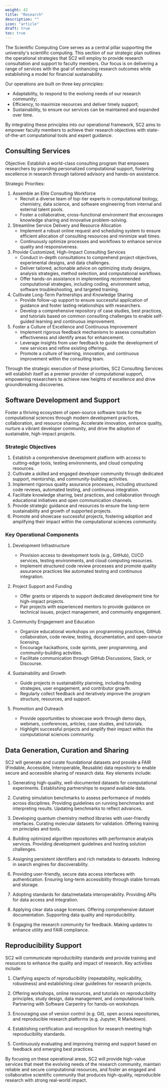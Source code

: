 ```yaml
---
weight: 42
title: "Research"
description: ""
icon: "article"
draft: true
toc: true
---
```


The Scientific Computing Core serves as a central pillar supporting the university's scientific computing.
This section of our strategic plan outlines the operational strategies that SC2 will employ to provide research consultation and support to faculty members.
Our focus is on delivering a range of services with the goal of enhancing research outcomes while establishing a model for financial sustainability.  

Our operations are built on three key principles:

- Adaptability, to respond to the evolving needs of our research community;
- Efficiency, to maximize resources and deliver timely support;
- Sustainability, to ensure our services can be maintained and expanded over time.

By integrating these principles into our operational framework, SC2 aims to empower faculty members to achieve their research objectives with state-of-the-art computational tools and expert guidance.

## Consulting Services

Objective: Establish a world-class consulting program that empowers researchers by providing personalized computational support, fostering excellence in research through tailored advisory and hands-on assistance.

Strategic Priorities:

1. Assemble an Elite Consulting Workforce
   - Recruit a diverse team of top-tier experts in computational biology, chemistry, data science, and software engineering from internal and external talent pools.
   - Foster a collaborative, cross-functional environment that encourages knowledge sharing and innovative problem-solving.
2. Streamline Service Delivery and Resource Allocation
   - Implement a robust online request and scheduling system to ensure efficient allocation of consulting resources and minimize wait times.
   - Continuously optimize processes and workflows to enhance service quality and responsiveness.
3. Provide Customized, High-Impact Consulting Services
   - Conduct in-depth consultations to comprehend project objectives, experimental designs, and data challenges.
   - Deliver tailored, actionable advice on optimizing study designs, analysis strategies, method selection, and computational workflows.
   - Offer hands-on assistance in implementing recommended computational strategies, including coding, environment setup, software troubleshooting, and targeted training.
4. Cultivate Long-Term Partnerships and Knowledge Sharing
   - Provide follow-up support to ensure successful application of guidance and foster lasting relationships with researchers.
   - Develop a comprehensive repository of case studies, best practices, and tutorials based on common consulting challenges to enable self-guided learning and continuous improvement.
5. Foster a Culture of Excellence and Continuous Improvement
   - Implement rigorous feedback mechanisms to assess consultation effectiveness and identify areas for enhancement.
   - Leverage insights from user feedback to guide the development of new services and refine existing offerings.
   - Promote a culture of learning, innovation, and continuous improvement within the consulting team.

Through the strategic execution of these priorities, SC2 Consulting Services will establish itself as a premier provider of computational support, empowering researchers to achieve new heights of excellence and drive groundbreaking discoveries.

## Software Development and Support

Foster a thriving ecosystem of open-source software tools for the computational sciences through modern development practices, collaboration, and resource sharing. Accelerate innovation, enhance quality, nurture a vibrant developer community, and drive the adoption of sustainable, high-impact projects.

### Strategic Objectives

1. Establish a comprehensive development platform with access to cutting-edge tools, testing environments, and cloud computing resources.
2. Cultivate a skilled and engaged developer community through dedicated support, mentorship, and community-building activities.
3. Implement rigorous quality assurance processes, including structured code reviews, automated testing, and continuous integration.
4. Facilitate knowledge sharing, best practices, and collaboration through educational initiatives and open communication channels.
5. Provide strategic guidance and resources to ensure the long-term sustainability and growth of supported projects.
6. Promote and showcase successful projects, fostering adoption and amplifying their impact within the computational sciences community.

### Key Operational Components

1. Development Infrastructure
   - Provision access to development tools (e.g., GitHub), CI/CD services, testing environments, and cloud computing resources.
   - Implement structured code review processes and promote quality assurance practices like automated testing and continuous integration.
2. Project Support and Funding
   - Offer grants or stipends to support dedicated development time for high-impact projects.
   - Pair projects with experienced mentors to provide guidance on technical issues, project management, and community engagement.

3. Community Engagement and Education
   - Organize educational workshops on programming practices, GitHub collaboration, code review, testing, documentation, and open-source licensing.
   - Encourage hackathons, code sprints, peer programming, and community-building activities.
   - Facilitate communication through GitHub Discussions, Slack, or Discourse.
4. Sustainability and Growth
   - Guide projects in sustainability planning, including funding strategies, user engagement, and contributor growth.
   - Regularly collect feedback and iteratively improve the program structure, resources, and support.
5. Promotion and Outreach
   - Provide opportunities to showcase work through demo days, webinars, conferences, articles, case studies, and tutorials.
   - Highlight successful projects and amplify their impact within the computational sciences community.

## Data Generation, Curation and Sharing

SC2 will generate and curate foundational datasets and provide a FAIR (Findable, Accessible, Interoperable, Reusable) data repository to enable secure and accessible sharing of research data. Key elements include:

1. Generating high-quality, well-documented datasets for computational experiments. Establishing partnerships to expand available data.

2. Curating simulation benchmarks to assess performance of models across disciplines. Providing guidelines on running benchmarks and interpreting results. Updating benchmarks to reflect advances.

3. Developing quantum chemistry method libraries with user-friendly interfaces. Curating molecular datasets for validation. Offering training on principles and tools.

4. Building optimized algorithm repositories with performance analysis services. Providing development guidelines and hosting solution challenges.

5. Assigning persistent identifiers and rich metadata to datasets. Indexing in search engines for discoverability. 

6. Providing user-friendly, secure data access interfaces with authentication. Ensuring long-term accessibility through stable formats and storage.

7. Adopting standards for data/metadata interoperability. Providing APIs for data access and integration.

8. Applying clear data usage licenses. Offering comprehensive dataset documentation. Supporting data quality and reproducibility.

9. Engaging the research community for feedback. Making updates to enhance utility and FAIR compliance.

## Reproducibility Support

SC2 will communicate reproducibility standards and provide training and resources to enhance the quality and impact of research. Key activities include:

1. Clarifying aspects of reproducibility (repeatability, replicability, robustness) and establishing clear guidelines for research projects.

2. Offering workshops, online resources, and tutorials on reproducibility principles, study design, data management, and computational tools. Partnering with Software Carpentry for hands-on workshops.

3. Encouraging use of version control (e.g. Git), open access repositories, and reproducible research platforms (e.g. Jupyter, R Markdown).  

4. Establishing certification and recognition for research meeting high reproducibility standards.

5. Continuously evaluating and improving training and support based on feedback and emerging best practices.

By focusing on these operational areas, SC2 will provide high-value services that meet the evolving needs of the research community, maintain reliable and secure computational resources, and foster an engaged and collaborative scientific community that produces high-quality, reproducible research with strong real-world impact.
